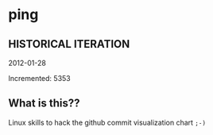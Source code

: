 # ping

## HISTORICAL ITERATION
2012-01-28

Incremented: 5353

## What is this?? 
Linux skills to hack the github commit visualization chart `;-)`
